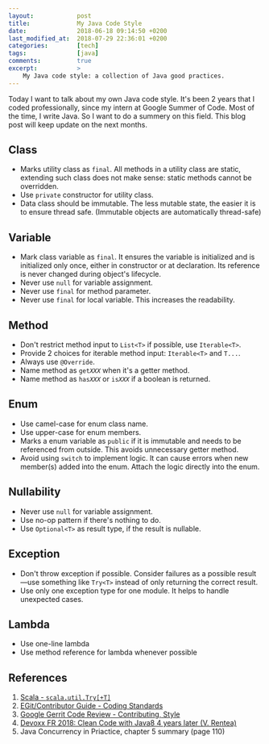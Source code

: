 ```yaml
---
layout:            post
title:             My Java Code Style
date:              2018-06-18 09:14:50 +0200
last_modified_at:  2018-07-29 22:36:01 +0200
categories:        [tech]
tags:              [java]
comments:          true
excerpt:           >
    My Java code style: a collection of Java good practices.
---
```


Today I want to talk about my own Java code style. It's been 2 years that I
coded professionally, since my intern at Google Summer of Code. Most of the
time, I write Java. So I want to do a summery on this field. This blog post will
keep update on the next months.

## Class

- Marks utility class as `final`. All methods in a utility class are static,
  extending such class does not make sense: static methods cannot be overridden.
- Use `private` constructor for utility class.
- Data class should be immutable. The less mutable state, the easier it is to
  ensure thread safe. (Immutable objects are automatically thread-safe)

## Variable

- Mark class variable as `final`. It ensures the variable is initialized and is
  initialized only once, either in constructor or at declaration. Its reference
  is never changed during object's lifecycle.
- Never use `null` for variable assignment.
- Never use `final` for method parameter.
- Never use `final` for local variable. This increases the readability.

## Method

- Don't restrict method input to `List<T>` if possible, use `Iterable<T>`.
- Provide 2 choices for iterable method input: `Iterable<T>` and `T...`.
- Always use `@Override`.
- Name method as <code>get<i>XXX</i></code> when it's a getter method.
- Name method as <code>has<i>XXX</i></code> or <code>is<i>XXX</i></code> if a
  boolean is returned.

## Enum

- Use camel-case for enum class name.
- Use upper-case for enum members.
- Marks a enum variable as `public` if it is immutable and needs to be
  referenced from outside. This avoids unnecessary getter method.
- Avoid using `switch` to implement logic. It can cause errors when new
  member(s) added into the enum. Attach the logic directly into the enum.

## Nullability

- Never use `null` for variable assignment.
- Use no-op pattern if there's nothing to do.
- Use `Optional<T>` as result type, if the result is nullable.

## Exception

- Don't throw exception if possible. Consider failures as a possible result—use
  something like `Try<T>` instead of only returning the correct result.
- Use only one exception type for one module. It helps to handle unexpected
  cases.

## Lambda

- Use one-line lambda
- Use method reference for lambda whenever possible

## References

1. [Scala - `scala.util.Try[+T]`][1]
2. [EGit/Contributor Guide - Coding Standards][2]
3. [Google Gerrit Code Review - Contributing, Style][3]
4. [Devoxx FR 2018: Clean Code with Java8 4 years later (V. Rentea)][4]
5. Java Concurrency in Priactice, chapter 5 summary (page 110)

[1]: https://www.scala-lang.org/api/2.12.3/scala/util/Try.html
[2]: https://wiki.eclipse.org/EGit/Contributor_Guide#Coding_standards
[3]: https://gerrit-review.googlesource.com/Documentation/dev-contributing.html#style
[4]: https://youtu.be/-WInMyeAqTE
